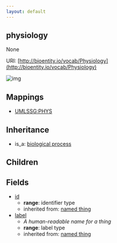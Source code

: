 ```yaml
---
layout: default
---
```


## physiology


None

URI: [http://bioentity.io/vocab/Physiology](http://bioentity.io/vocab/Physiology)


![img](http://yuml.me/diagram/nofunky/class/%5Bbiological%20process%5D%5E-%5Bphysiology%5D)
## Mappings

 * [UMLSSG:PHYS](http://purl.obolibrary.org/obo/UMLSSG_PHYS)

## Inheritance

 *  is_a: [biological process](BiologicalProcess.html)

## Children



## Fields

 * [id](id.html)
    * __range__: identifier type
    * inherited from: [named thing](NamedThing.html)
 * [label](label.html)
    * _A human-readable name for a thing_
    * __range__: label type
    * inherited from: [named thing](NamedThing.html)
